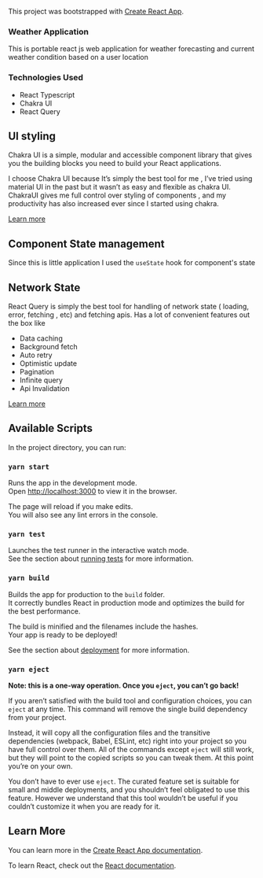 This project was bootstrapped with
[Create React App](https://github.com/facebook/create-react-app).

### Weather Application

This is portable react js web application for weather forecasting and current weather condition based on a user location

### Technologies Used

- React Typescript
- Chakra UI
- React Query

## UI styling
Chakra UI is a simple, modular and accessible component library that gives you the building blocks you need to build your React applications.

I choose Chakra UI because It’s simply the best tool for me , I’ve tried using material UI in the past but it wasn’t as easy and flexible as chakra UI. ChakraUI gives me full control over styling of components , and my productivity has also increased ever since I started using chakra.

<a href="https://chakra-ui.com/">Learn more</a>

## Component State management 

Since this is little application I used the `useState` hook for component's state


## Network State 

React Query is simply the best tool for handling of network state ( loading, error, fetching , etc) and fetching apis. Has a lot of convenient features out the box like
- Data caching
- Background fetch
- Auto retry
- Optimistic update
- Pagination
- Infinite query
- Api Invalidation 

<a href="https://react-query.tanstack.com/">Learn more</a>




## Available Scripts

In the project directory, you can run:

### `yarn start`

Runs the app in the development mode.<br /> Open
[http://localhost:3000](http://localhost:3000) to view it in the browser.

The page will reload if you make edits.<br /> You will also see any lint errors
in the console.

### `yarn test`

Launches the test runner in the interactive watch mode.<br /> See the section
about
[running tests](https://facebook.github.io/create-react-app/docs/running-tests)
for more information.

### `yarn build`

Builds the app for production to the `build` folder.<br /> It correctly bundles
React in production mode and optimizes the build for the best performance.

The build is minified and the filenames include the hashes.<br /> Your app is
ready to be deployed!

See the section about
[deployment](https://facebook.github.io/create-react-app/docs/deployment) for
more information.

### `yarn eject`

**Note: this is a one-way operation. Once you `eject`, you can’t go back!**

If you aren’t satisfied with the build tool and configuration choices, you can
`eject` at any time. This command will remove the single build dependency from
your project.

Instead, it will copy all the configuration files and the transitive
dependencies (webpack, Babel, ESLint, etc) right into your project so you have
full control over them. All of the commands except `eject` will still work, but
they will point to the copied scripts so you can tweak them. At this point
you’re on your own.

You don’t have to ever use `eject`. The curated feature set is suitable for
small and middle deployments, and you shouldn’t feel obligated to use this
feature. However we understand that this tool wouldn’t be useful if you couldn’t
customize it when you are ready for it.

## Learn More

You can learn more in the
[Create React App documentation](https://facebook.github.io/create-react-app/docs/getting-started).

To learn React, check out the [React documentation](https://reactjs.org/).
